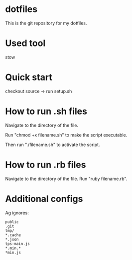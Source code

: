 # dotfiles
This is the git repository for my dotfiles.

# Used tool
stow

# Quick start
checkout source -> run setup.sh

# How to run .sh files
Navigate to the directory of the file. 

Run "chmod +x filename.sh" to make the script executable. 

Then run "./filename.sh" to activate the script.

# How to run .rb files
Navigate to the directory of the file. 
Run "ruby filename.rb".

# Additional configs
Ag ignores:
  ```node_modules
  public
  .git
  tmp/
  *.cache
  *.json
  tps-main.js
  *.min.*
  *min.js
  ```
